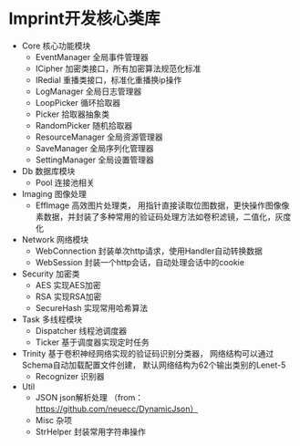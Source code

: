 # Imprint开发核心类库

* Core 核心功能模块
    * EventManager 全局事件管理器
    * ICipher 加密类接口，所有加密算法规范化标准
    * IRedial 重播类接口，标准化重播换ip操作
    * LogManager 全局日志管理器
    * LoopPicker 循环拾取器
    * Picker 拾取器抽象类
    * RandomPicker 随机拾取器
    * ResourceManager 全局资源管理器
    * SaveManager 全局序列化管理器
    * SettingManager 全局设置管理器
* Db 数据库模块
    * Pool 连接池相关
* Imaging 图像处理
    * EffImage 高效图片处理类， 用指针直接读取位图数据，更快操作图像像素数据，并封装了多种常用的验证码处理方法如卷积滤镜，二值化，灰度化
* Network 网络模块
    * WebConnection 封装单次http请求，使用Handler自动转换数据
    * WebSession 封装一个http会话，自动处理会话中的cookie
* Security 加密类
    * AES 实现AES加密
    * RSA 实现RSA加密
    * SecureHash 实现常用哈希算法
* Task 多线程模块
    * Dispatcher 线程池调度器
    * Ticker 基于调度器实现定时任务
* Trinity 基于卷积神经网络实现的验证码识别分类器， 网络结构可以通过Schema自动加载配置文件创建， 默认网络结构为62个输出类别的Lenet-5
    * Recognizer 识别器
* Util
    * JSON json解析处理 （from：https://github.com/neuecc/DynamicJson）
    * Misc 杂项
    * StrHelper 封装常用字符串操作